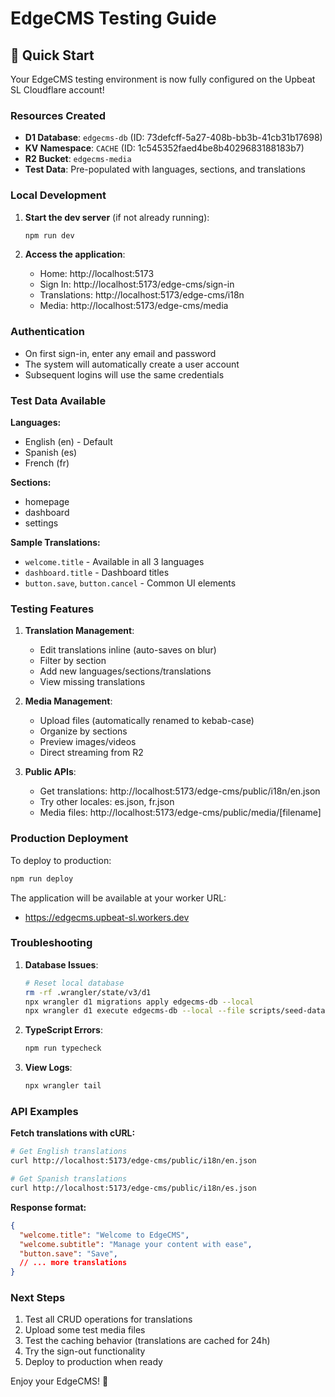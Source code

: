 # EdgeCMS Testing Guide

## 🚀 Quick Start

Your EdgeCMS testing environment is now fully configured on the Upbeat SL Cloudflare account!

### Resources Created

- **D1 Database**: `edgecms-db` (ID: 73defcff-5a27-408b-bb3b-41cb31b17698)
- **KV Namespace**: `CACHE` (ID: 1c545352faed4be8b4029683188183b7)
- **R2 Bucket**: `edgecms-media`
- **Test Data**: Pre-populated with languages, sections, and translations

### Local Development

1. **Start the dev server** (if not already running):
   ```bash
   npm run dev
   ```

2. **Access the application**:
   - Home: http://localhost:5173
   - Sign In: http://localhost:5173/edge-cms/sign-in
   - Translations: http://localhost:5173/edge-cms/i18n
   - Media: http://localhost:5173/edge-cms/media

### Authentication

- On first sign-in, enter any email and password
- The system will automatically create a user account
- Subsequent logins will use the same credentials

### Test Data Available

**Languages:**
- English (en) - Default
- Spanish (es)
- French (fr)

**Sections:**
- homepage
- dashboard
- settings

**Sample Translations:**
- `welcome.title` - Available in all 3 languages
- `dashboard.title` - Dashboard titles
- `button.save`, `button.cancel` - Common UI elements

### Testing Features

1. **Translation Management**:
   - Edit translations inline (auto-saves on blur)
   - Filter by section
   - Add new languages/sections/translations
   - View missing translations

2. **Media Management**:
   - Upload files (automatically renamed to kebab-case)
   - Organize by sections
   - Preview images/videos
   - Direct streaming from R2

3. **Public APIs**:
   - Get translations: http://localhost:5173/edge-cms/public/i18n/en.json
   - Try other locales: es.json, fr.json
   - Media files: http://localhost:5173/edge-cms/public/media/[filename]

### Production Deployment

To deploy to production:

```bash
npm run deploy
```

The application will be available at your worker URL:
- https://edgecms.upbeat-sl.workers.dev

### Troubleshooting

1. **Database Issues**:
   ```bash
   # Reset local database
   rm -rf .wrangler/state/v3/d1
   npx wrangler d1 migrations apply edgecms-db --local
   npx wrangler d1 execute edgecms-db --local --file scripts/seed-data.sql
   ```

2. **TypeScript Errors**:
   ```bash
   npm run typecheck
   ```

3. **View Logs**:
   ```bash
   npx wrangler tail
   ```

### API Examples

**Fetch translations with cURL:**
```bash
# Get English translations
curl http://localhost:5173/edge-cms/public/i18n/en.json

# Get Spanish translations
curl http://localhost:5173/edge-cms/public/i18n/es.json
```

**Response format:**
```json
{
  "welcome.title": "Welcome to EdgeCMS",
  "welcome.subtitle": "Manage your content with ease",
  "button.save": "Save",
  // ... more translations
}
```

### Next Steps

1. Test all CRUD operations for translations
2. Upload some test media files
3. Test the caching behavior (translations are cached for 24h)
4. Try the sign-out functionality
5. Deploy to production when ready

Enjoy your EdgeCMS! 🎉 